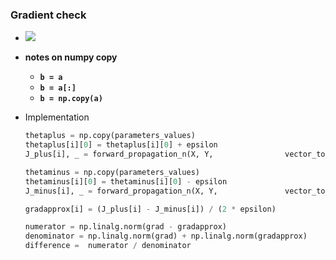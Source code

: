 ### Gradient check

* <img src='https://raw.githubusercontent.com/felipemaion/deeplearning-study/master/week%205%20-%20Gradient/images/dictionary_to_vector.png'>

* **notes on numpy copy**
  * **```b = a```**
  * **```b = a[:]```**
  * **```b = np.copy(a)```**

* Implementation

  ```python
  thetaplus = np.copy(parameters_values)
  thetaplus[i][0] = thetaplus[i][0] + epsilon
  J_plus[i], _ = forward_propagation_n(X, Y, 				vector_to_dictionary(thetaplus))
  ```

  ```python
  thetaminus = np.copy(parameters_values)
  thetaminus[i][0] = thetaminus[i][0] - epsilon
  J_minus[i], _ = forward_propagation_n(X, Y, 				vector_to_dictionary(thetaminus))
  ```

  ```python
  gradapprox[i] = (J_plus[i] - J_minus[i]) / (2 * epsilon)
  ```

  ```python
  numerator = np.linalg.norm(grad - gradapprox)                           
  denominator = np.linalg.norm(grad) + np.linalg.norm(gradapprox)     
  difference =  numerator / denominator
  ```

  